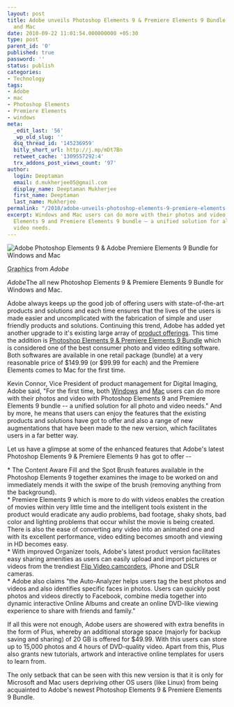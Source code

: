 ```yaml
---
layout: post
title: Adobe unveils Photoshop Elements 9 & Premiere Elements 9 Bundle for Windows
  and Mac
date: 2010-09-22 11:01:54.000000000 +05:30
type: post
parent_id: '0'
published: true
password: ''
status: publish
categories:
- Technology
tags:
- Adobe
- mac
- Photoshop Elements
- Premiere Elements
- windows
meta:
  _edit_last: '56'
  _wp_old_slug: ''
  dsq_thread_id: '145236959'
  bitly_short_url: http://j.mp/mDt7Bn
  retweet_cache: '1309557292:4'
  trx_addons_post_views_count: '97'
author:
  login: Deeptaman
  email: d.mukherjee05@gmail.com
  display_name: Deeptaman Mukherjee
  first_name: Deeptaman
  last_name: Mukherjee
permalink: "/2010/adobe-unveils-photoshop-elements-9-premiere-elements-9-bundle-for-windows-and-mac/"
excerpt: Windows and Mac users can do more with their photos and video with Photoshop
  Elements 9 and Premiere Elements 9 bundle – a unified solution for all photo and
  video needs.
---
```

<div class="figure"><img src="/static/2010/09/ape-ape-9.jpg" alt="Adobe Photoshop Elements 9 & Adobe Premiere Elements 9 Bundle for Windows and Mac" />
<p class="credit"><abbr class="type" title="Graphics">Graphics</abbr> from <cite>Adobe</cite></p>
<p class="caption"><em class="title">Adobe</em>The all new Photoshop Elements 9 & Premiere Elements 9 Bundle for Windows and Mac.</p>
</div>
<p><!--more--></p>
<p>Adobe always keeps up the good job of offering users with state-of-the-art products and solutions and each time ensures that the lives of the users is made easier and uncomplicated with the fabrication of simple and user friendly products and solutions. Continuing this trend, Adobe has added yet another upgrade to it's existing large array of <a href="http://www.adobe.com/products/">product offerings</a>. This time the addition is <a href="http://www.adobe.com/products/psprelements/">Photoshop Elements 9 & Premiere Elements 9 Bundle</a> which is considered one of the best consumer photo and video editing software. Both softwares are available in one retail package (bundle) at a very reasonable price of $149.99 (or $99.99 for each) and the Premiere Elements comes to Mac for the first time.</p>
<p>Kevin Connor, Vice President of product management for Digital Imaging, Adobe said, "For the first time, both <a href="http://www.microsoft.com/windows/">Windows</a> and <a href="http://www.apple.com/mac/">Mac</a> users can do more with their photos and video with Photoshop Elements 9 and Premiere Elements 9 bundle -- a unified solution for all photo and video needs." And by more, he means that users can enjoy the features that the existing products and solutions have got to offer and also a range of new augmentations that have been made to the new version, which facilitates users in a far better way. </p>
<p>Let us have a glimpse at some of the enhanced features that Adobe's latest Photoshop Elements 9 & Premiere Elements 9 has got to offer --</p>
<p>* The Content Aware Fill and the Spot Brush features available in the Photoshop Elements 9 together examines the image to be worked on and immediately mends it with the swipe of the brush (removing anything from the background).<br />
* Premiere Elements 9 which is more to do with videos enables the creation of movies within very little time and the intelligent tools existent in the product would eradicate any audio problems, bad footage, shaky shots, bad color and lighting problems that occur whilst the movie is being created. There is also the ease of converting any video into an animated one and with its excellent performance, video editing becomes smooth and viewing in HD becomes easy.<br />
* With improved Organizer tools, Adobe's latest product version facilitates easy sharing amenities as users can easily upload and import pictures or videos from the trendiest <a href="http://www.theflip.com/">Flip Video camcorders</a>, iPhone and DSLR cameras.<br />
* Adobe also claims "the Auto-Analyzer helps users tag the best photos and videos and also identifies specific faces in photos. Users can quickly post photos and videos directly to Facebook, combine media together into dynamic interactive Online Albums and create an online DVD-like viewing experience to share with friends and family."</p>
<p>If all this were not enough, Adobe users are showered with extra benefits in the form of Plus, whereby an additional storage space (majorly for backup saving and sharing) of 20 GB is offered for $49.99. With this users can store up to 15,000 photos and 4 hours of DVD-quality video. Apart from this, Plus also grants new tutorials, artwork and interactive online templates for users to learn from.</p>
<p>The only setback that can be seen with this new version is that it is only for Microsoft and Mac users depriving other OS users (like Linux) from being acquainted to Adobe's newest Photoshop Elements 9 & Premiere Elements 9 Bundle.</p>
